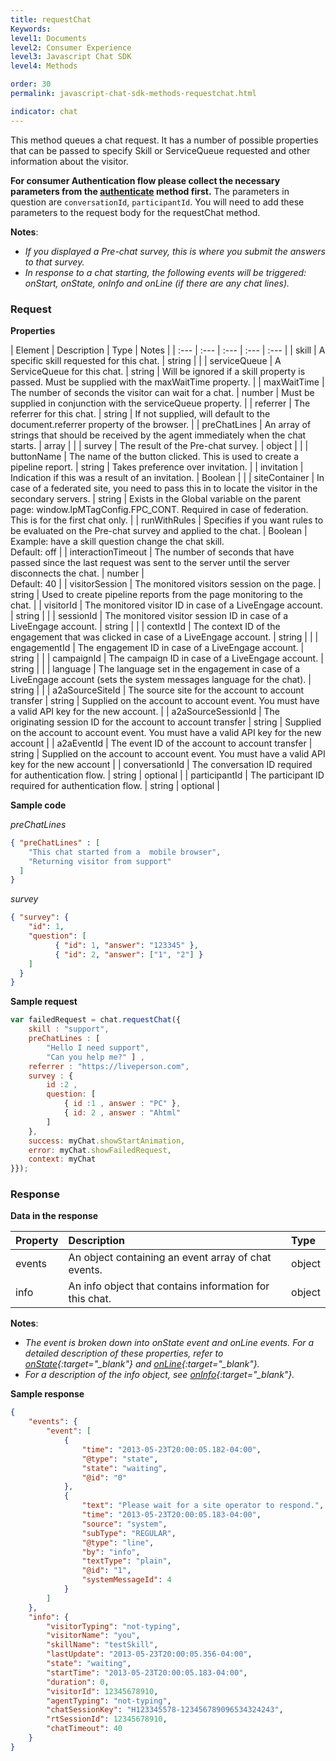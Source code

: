 ```yaml
---
title: requestChat
Keywords:
level1: Documents
level2: Consumer Experience
level3: Javascript Chat SDK
level4: Methods

order: 30
permalink: javascript-chat-sdk-methods-requestchat.html

indicator: chat
---
```


This method queues a chat request. It has a number of possible properties that can be passed to specify Skill or ServiceQueue requested and other information about the visitor.

**For consumer Authentication flow please collect the necessary parameters from the [authenticate](consumer-experience-javascript-chat-authenticate.html) method first.**
The parameters in question are `conversationId`, `participantId`. You will need to add these parameters to the request body for the requestChat method.

**Notes**:

- *If you displayed a Pre-chat survey, this is where you submit the answers to that survey.*
- *In response to a chat starting, the following events will be triggered: onStart, onState, onInfo and onLine (if there are any chat lines).*

### Request

**Properties**

| Element | Description | Type | Notes |
| :--- | :--- | :--- | :--- | :--- |
| skill |   A specific skill requested for this chat. | string | |
| serviceQueue | A ServiceQueue for this chat. | string | Will be ignored if a skill property is passed. Must be supplied with the maxWaitTime property. |
| maxWaitTime   | The number of seconds the visitor can wait for a chat. | number | Must be supplied in conjunction with the serviceQueue property. |
| referrer  | The referrer for this chat. | string | If not supplied, will default to the document.referrer property of the browser. |
| preChatLines  | An array of strings that should be received by the agent immediately when the chat starts. | array |  |
| survey |  The result of the Pre-chat survey. | object | |
| buttonName    | The name of the button clicked. This is used to create a pipeline report. | string | Takes preference over invitation. |
| invitation    | Indication if this was a result of an invitation. | Boolean   |  |
| siteContainer | In case of a federated site, you need to pass this in to locate the visitor in the secondary servers. | string | Exists in the Global variable on the parent page: window.lpMTagConfig.FPC_CONT. Required in case of federation. This is for the first chat only. |
| runWithRules  | Specifies if you want rules to be evaluated on the Pre-chat survey and applied to the chat. | Boolean | Example: have a skill question change the chat skill. <br> Default: off |
| interactionTimeout	| The number of seconds that have passed since the last request was sent to the server until the server disconnects the chat. | number | <br> Default: 40 |
| visitorSession | The monitored visitors session on the page. | string | Used to create pipeline reports from the page monitoring to the chat. |
| visitorId |   The monitored visitor ID in case of a LiveEngage account. | string |    |
| sessionId | The monitored visitor session ID in case of a LiveEngage account. | string | |
| contextId | The context ID of the engagement that was clicked in case of a LiveEngage account. | string   | |
| engagementId  | The engagement ID in case of a LiveEngage account. | string   | |
| campaignId    | The campaign ID in case of a LiveEngage account. | string | |
| language  | The language set in the engagement in case of a LiveEngage account (sets the system messages language for the chat). | string | |
| a2aSourceSiteId   | The source site for the account to account transfer | string  | Supplied on the account to account event. You must have a valid API key for the new account. |
| a2aSourceSessionId | The originating session ID for the account to account transfer | string | Supplied on the account to account event. You must have a valid API key for the new account |
| a2aEventId | The event ID of the account to account transfer | string | Supplied on the account to account event. You must have a valid API key for the new account |
| conversationId | The conversation ID required for authentication flow. | string | optional |
| participantId | The participant ID required for authentication flow. | string | optional |

**Sample code**

*preChatLines*

```json
{ "preChatLines" : [
    "This chat started from a  mobile browser",
    "Returning visitor from support"
  ]
}
```

*survey*

```json
{ "survey": {
    "id": 1,
    "question": [
          { "id": 1, "answer": "123345" },
          { "id": 2, "answer": ["1", "2"] }
    ]
  }
}
```

**Sample request**

```javascript
var failedRequest = chat.requestChat({
    skill : "support",
    preChatLines : [
        "Hello I need support",
        "Can you help me?" ] ,
    referrer : "https://liveperson.com",
    survey : {
        id :2 ,
        question: [
            { id :1 , answer : "PC" },
            { id: 2 , answer : "Ahtml"
        ]
    },
    success: myChat.showStartAnimation,
    error: myChat.showFailedRequest,
    context: myChat
}});

```

### Response

**Data in the response**

| Property  | Description | Type |
| :--- | :--- | :--- |
| events    | An object containing an event array of chat events. | object |
| info  | An info object that contains information for this chat. | object |

**Notes**:

- *The event is broken down into onState event and onLine events. For a detailed description of these properties, refer to [onState](consumer-experience-javascript-chat-onstate.html){:target="_blank"} and [onLine](consumer-experience-javascript-chat-online.html){:target="_blank"}.*
- *For a description of the info object, see [onInfo](consumer-experience-javascript-chat-oninfo.html){:target="_blank"}.*

**Sample response**

```json
{
    "events": {
        "event": [
            {
                "time": "2013-05-23T20:00:05.182-04:00",
                "@type": "state",
                "state": "waiting",
                "@id": "0"
            },
            {
                "text": "Please wait for a site operator to respond.",
                "time": "2013-05-23T20:00:05.183-04:00",
                "source": "system",
                "subType": "REGULAR",
                "@type": "line",
                "by": "info",
                "textType": "plain",
                "@id": "1",
                "systemMessageId": 4
            }
        ]
    },
    "info": {
        "visitorTyping": "not-typing",
        "visitorName": "you",
        "skillName": "testSkill",
        "lastUpdate": "2013-05-23T20:00:05.356-04:00",
        "state": "waiting",
        "startTime": "2013-05-23T20:00:05.183-04:00",
        "duration": 0,
        "visitorId": 12345678910,
        "agentTyping": "not-typing",
        "chatSessionKey": "H123345578-123456789096534324243",
        "rtSessionId": 12345678910,
        "chatTimeout": 40
    }
}
```
